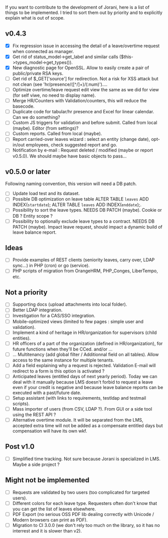 If you want to contribute to the development of Jorani, here is a list of things to be implemented.
I tried to sort them out by priority and to explicitly explain what is out of scope.

## v0.4.3

- [X] Fix regression issue in accessing the detail of a leave/overtime request when connected as manager.
- [X] Get rid of status_model->get_label and similar calls ($this->types_model->get_types()).
- [X] New diagnostic page for OpenSSL. Allow to easily create a pair of public/private RSA keys.
- [ ] Get rid of $_GET['source'] for redirection. Not a risk for XSS attack but not clean (see 'hr/presence/([^/]+)/(:num)')....
- [ ] Optimize overtime/leave request edit view the same as we did for view (for self viwe, no need to display name).
- [ ] Merge HR/Counters with Validation/counters, this will reduce the basecode.
- [ ] Duplicate code for tabular/hr presence and Excel for linear calendar. Can we do something?
- [ ] Custom JS triggers for validation and before submit. Called from local (maybe). Editor (from settings)?
- [ ] Custom reports. Called from local (maybe).
- [ ] Report carried-over leaves wizard : select an entity (change date), opt-in/out employees, check suggested report and go.
- [ ] Notification by e-mail : Request deleted / modified (maybe or report v0.5.0). We should maybe have basic objects to pass...

## v0.5.0 or later

Following naming convention, this version will need a DB patch.

- [ ] Update load test and its dataset.
- [ ] Possible DB optimization on leave table ALTER TABLE `leaves` ADD INDEX(`startdate`); ALTER TABLE `leaves` ADD INDEX(`enddate`);.
- [ ] Possibility to sort the leave types. NEEDS DB PATCH (maybe). Cookie or DB ? Entity scope ?
- [ ] Possibility to optionally exclude leave types to a contract. NEEDS DB PATCH (maybe). Impact leave request, should impact a dynamic build of leave balance report. 

## Ideas

- [ ] Provide examples of REST clients (seniority leaves, carry over, LDAP sync...) in PHP (cron) or go (service).
- [ ] PHP scripts of migration from OrangeHRM, PHP_Conges, LiberTempo, etc.

## Not a priority

- [ ] Supporting docs (upload attachments into local folder).
- [ ] Better LDAP integration.
- [ ] Investigation for a CAS/SSO integration.
- [ ] Mobile-optimized views (limited to few pages : simple user and validation).
- [ ] Implement a kind of heritage in HR/organization for supervisors (child entities).
- [ ] HR officers of a part of the organization (defined in HR/organization), for future functions when they'll be CCed. and/or ...
- [ ] ... Multitenancy (add global filter / Additionnal field on all tables). Allow access to the same instance for multiple tenants.
- [ ] Add a field explaining why a request is rejected. Validation E-mail will redirect to a form is this option is activated ?
- [ ] Anticipated leaves (entitled days of next yearly period). Today we can deal with it manually because LMS doesn't forbid to 
request a leave even if your credit is negative and because leave balance reports can be executed with a past/future date.
- [ ] Setup assistant (with links to requirements, testldap and testmail scripts).
- [ ] Mass importer of users (from CSV, LDAP ?). From GUI or a side tool using the REST API ?
- [ ] Alternative overtime module. It will be separated from the LMS, accepted extra time will not be added as a compensate entitled days but compensation will have its own wkf.

## Post v1.0

- [ ] Simplified time tracking. Not sure because Jorani is specialized in LMS. Maybe a side project ?

## Might not be implemented

- [ ] Requests are validated by two users (too complicated for targeted users).
- [ ] Different colors for each leave type. Requesters often don't know that you can get the list of leaves elsewhere.
- [ ] PDF Export (no serious OSS PDF lib dealing correctly with Unicode / Modern browsers can print as PDF).
- [ ] Migration to CI 3.0.0 (we don't rely too much on the library, so it has no interrest and it is slower than v2).
